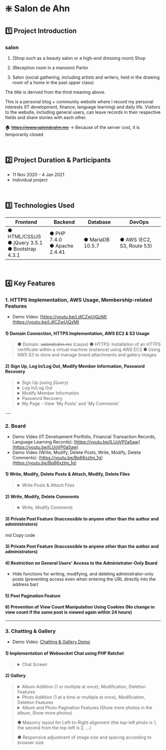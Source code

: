 # :sparkle: Salon de Ahn

## 1️⃣ Project Introduction

### **salon**

1. (Shop such as a beauty salon or a high-end dressing room) Shop

2. (Reception room in a mansion) Parlor

3. Salon (social gathering, including artists and writers, held in the drawing room of a home in the past upper class)

The title is derived from the third meaning above.

This is a personal blog + community website where I record my personal interests (IT development, finance, language learning) and daily life.
Visitors to the website, including general users, can leave records in their respective fields and share stories with each other.

:house: ~~https://www.salondeahn.me~~ -> Because of the server cost, it is temporarily closed

<br/>

## 2️⃣ Project Duration & Participants

- 11 Nov 2020 - 4 Jan 2021
- Individual project

<br/>

## 3️⃣ Technologies Used

| Frontend                                                 | Backend                          | Database         | DevOps                    |
| -------------------------------------------------------- | -------------------------------- | ---------------- | ------------------------- |
| ● HTML/CSS/JS<br/> ● jQuery 3.5.1<br/> ● Bootstrap 4.3.1 | ● PHP 7.4.0<br/> ● Apache 2.4.41 | ● MariaDB 10.5.7 | ● AWS (EC2, S3, Route 53) |

<br/>

## 4️⃣ Key Features

### 1. HTTPS Implementation, AWS Usage, Membership-related Features

- Demo Video: [https://youtu.be/LdlCZwUjQzM](https://youtu.be/LdlCZwUjQzM)

#### 1) Domain Connection, HTTPS Implementation, AWS EC2 & S3 Usage

<blockquote>

● Domain: ~~salondeahn.me~~ (cause)
● HTTPS: Installation of an HTTPS certificate within a virtual machine (instance) using AWS EC2
● Using AWS S3 to store and manage board attachments and gallery images

</blockquote>

#### 2) Sign Up, Log In/Log Out, Modify Member Information, Password Recovery

<blockquote>
<details>
  <summary>Sign Up (using jQuery)</summary><br/>

![image](https://user-images.githubusercontent.com/73585246/162207664-f446c4ea-d890-48cd-80f4-9ad46aa8c7da.png)

- Check for input in fields (email, password, password confirmation, agreement checkboxes)
- Validate email format
- Check for duplicate emails
- Confirm password match
</details>
<details>
  <summary>Log In/Log Out</summary><br/>

![image](https://user-images.githubusercontent.com/73585246/162207834-98fff7c8-30b2-4397-8466-67fbe73dd592.png)

- Use of cookies -> Remember email (ID)
</details>
<details>
  <summary>Modify Member Information</summary><br/>

![image](https://user-images.githubusercontent.com/73585246/162208050-20c3e79f-421d-440e-ad40-b261e02ab572.png)

- Modify nickname
- Modify password
</details>
<details>
  <summary>Password Recovery</summary><br/>

![image](https://user-images.githubusercontent.com/73585246/162208198-6da6515e-7581-4871-80fd-28cbbf297d5e.png)
![image](https://user-images.githubusercontent.com/73585246/162208544-619556bb-edc8-471a-8624-4c1ec0188d97.png)

- Use PHPMailer -> Send temporary password to the registered email using Gmail SMTP
</details>
<details>
  <summary>My Page - View 'My Posts' and 'My Comments'</summary><br/>

![image](https://user-images.githubusercontent.com/73585246/162208643-cf546563-3c45-4758-89cf-3ca7df5276cb.png)
![image](https://user-images.githubusercontent.com/73585246/162208707-a37376c0-3a06-44d5-a98e-4bce44a02942.png)

</details>
</blockquote>
---

### 2. Board

- Demo Video (IT Development Portfolio, Financial Transaction Records, Language Learning Records): [https://youtu.be/ILUoVP0a5aw](https://youtu.be/ILUoVP0a5aw)
- Demo Video (Write, Modify, Delete Posts, Write, Modify, Delete Comments): [https://youtu.be/Bp66xztm_1g](https://youtu.be/Bp66xztm_1g)

#### 1) Write, Modify, Delete Posts & Attach, Modify, Delete Files

<blockquote>
<details>
  <summary>Write Posts & Attach Files</summary><br/>

![image](https://user-images.githubusercontent.com/73585246/162209648-17778638-60d6-46d1-b9ec-c08d701873d1.png)

</details>
</blockquote>

#### 2) Write, Modify, Delete Comments

<blockquote>
<details>
  <summary>Write, Modify Comments</summary><br/>

![image](https://user-images.githubusercontent.com/73585246/162210981-09578384-7401-410c-b74e-8bd9343e2769.png)
![image](https://user-images.githubusercontent.com/73585246/162211852-b4273f48-c527-4dfb-90ce-60bd151f03c9.png)

</details>
</blockquote>

#### 3) Private Post Feature (Inaccessible to anyone other than the author and administrators)

md
Copy code

#### 3) Private Post Feature (Inaccessible to anyone other than the author and administrators)

#### 4) Restriction on General Users' Access to the Administrator-Only Board

- Hide functions for writing, modifying, and deleting administrator-only posts (preventing access even when entering the URL directly into the address bar)

#### 5) Post Pagination Feature

#### 6) Prevention of View Count Manipulation Using Cookies (No change in view count if the same post is viewed again within 24 hours)

---

### 3. Chatting & Gallery

- Demo Video: [Chatting & Gallery Demo](https://youtu.be/_MvM6lF1tec)

#### 1) Implementation of Websocket Chat using PHP Ratchet

<blockquote>
<details>
  <summary>Chat Screen</summary><br/>

![image](https://user-images.githubusercontent.com/73585246/162217818-15d4d753-4a39-4f9b-a478-7c86c6d49ca3.png)

</details>
</blockquote>

#### 2) Gallery

<blockquote>
<details>
  <summary>Album Addition (1 or multiple at once), Modification, Deletion Features</summary><br/>

![image](https://user-images.githubusercontent.com/73585246/162220234-c807b63a-23e8-4813-8057-f4875a42c6a7.png)

</details>
<details>
  <summary>Photo Addition (1 at a time or multiple at once), Modification, Deletion Features</summary><br/>

![image](https://user-images.githubusercontent.com/73585246/162220126-c8b507f5-da3d-4263-8b0d-8196fda5e60f.png)

</details>
<details>
  <summary>Album and Photo Pagination Features (Show more photos in the album, Show more photos)</summary><br/>

![image](https://user-images.githubusercontent.com/73585246/162220629-c2cbcece-93ab-4f59-9c63-64e47f51a7ac.png)

</details>

● Masonry layout for Left-to-Right alignment (the top-left photo is 1, the second from the top-left is 2, ...)

● Responsive adjustment of image size and spacing according to browser size

</blockquote>
